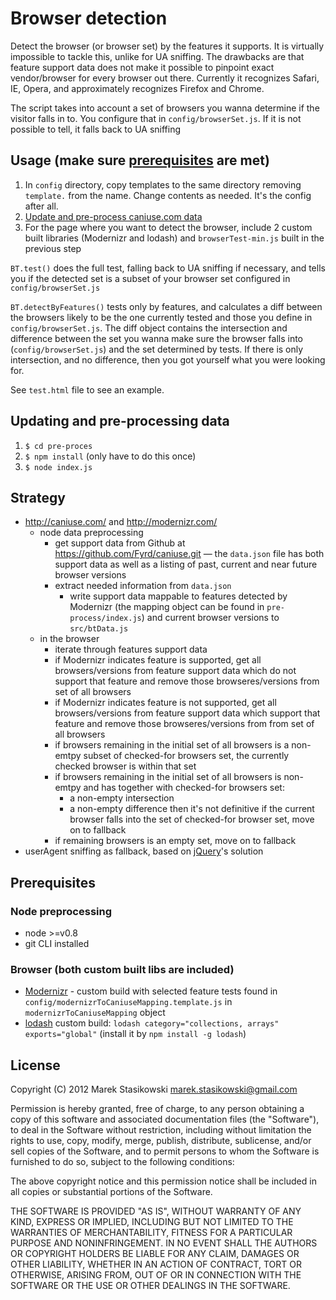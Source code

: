# Browser detection

Detect the browser (or browser set) by the features it supports. It is virtually impossible to tackle this, unlike for UA sniffing.
The drawbacks are that feature support data does not make it possible to pinpoint exact vendor/browser for every browser out there.
Currently it recognizes Safari, IE, Opera, and approximately recognizes Firefox and Chrome.

The script takes into account a set of browsers you wanna determine if the visitor falls in to. You configure that in ``config/browserSet.js``. If it is not possible to tell, it falls back to UA sniffing

## Usage (make sure [prerequisites](#prerequisites) are met)

1. In ``config`` directory, copy templates to the same directory removing ``template.`` from the name. Change contents as needed. It's the config after all.
2. [Update and pre-process caniuse.com data](#updating-and-pre-processing-data)
3. For the page where you want to detect the browser, include 2 custom built libraries (Modernizr and lodash) and ``browserTest-min.js`` built in the previous step

``BT.test()`` does the full test, falling back to UA sniffing if necessary, and tells you if the detected set is a subset of your browser set configured in ``config/browserSet.js``

``BT.detectByFeatures()`` tests only by features, and calculates a diff between the browsers likely to be the one currently tested and those you define in ``config/browserSet.js``.
The diff object contains the intersection and difference between the set you wanna make sure the browser falls into (``config/browserSet.js``) and the set determined by tests. If there is only intersection, and no difference, then you got yourself what you were looking for.

See ``test.html`` file to see an example.

## Updating and pre-processing data
1. ``$ cd pre-proces``
2. ``$ npm install`` (only have to do this once)
3. ``$ node index.js``

## Strategy

* <http://caniuse.com/> and <http://modernizr.com/>
	* node data preprocessing
		* get support data from Github at https://github.com/Fyrd/caniuse.git — the ``data.json`` file has both support data as well as a listing of past, current and near future browser versions
		* extract needed information from ``data.json``
			* write support data mappable to features detected by Modernizr (the mapping object can be found in ``pre-process/index.js``) and current browser versions to ``src/btData.js``
	* in the browser
		* iterate through features support data
		* if Modernizr indicates feature is supported, get all browsers/versions from feature support data which do not support that feature and remove those browseres/versions from set of all browsers
		* if Modernizr indicates feature is not supported, get all browsers/versions from feature support data which support that feature and remove those browseres/versions from from set of all browsers
		* if browsers remaining in the initial set of all browsers is a non-emtpy subset of checked-for browsers set, the currently checked browser is within that set
		* if browsers remaining in the initial set of all browsers is non-emtpy and has together with checked-for browsers set:
		  * a non-empty intersection
		  * a non-empty difference
      then it's not definitive if the current browser falls into the set of checked-for browser set, move on to fallback
		* if remaining browsers is an empty set, move on to fallback
* userAgent sniffing as fallback, based on [jQuery](http://jquery.com)'s solution

## Prerequisites

### Node preprocessing

* node >=v0.8
* git CLI installed

### Browser (both custom built libs are included)

* [Modernizr](http://modernizr.com/) - custom build with selected feature tests found in ``config/modernizrToCaniuseMapping.template.js`` in ``modernizrToCaniuseMapping`` object
* [lodash](https://github.com/bestiejs/lodash) custom build: ``lodash category="collections, arrays" exports="global"`` (install it by ``npm install -g lodash``)

## License

Copyright (C) 2012 Marek Stasikowski <marek.stasikowski@gmail.com>

Permission is hereby granted, free of charge, to any person obtaining a copy of this software and associated documentation files (the "Software"), to deal in the Software without restriction, including without limitation the rights to use, copy, modify, merge, publish, distribute, sublicense, and/or sell copies of the Software, and to permit persons to whom the Software is furnished to do so, subject to the following conditions:

The above copyright notice and this permission notice shall be included in all copies or substantial portions of the Software.

THE SOFTWARE IS PROVIDED "AS IS", WITHOUT WARRANTY OF ANY KIND, EXPRESS OR IMPLIED, INCLUDING BUT NOT LIMITED TO THE WARRANTIES OF MERCHANTABILITY, FITNESS FOR A PARTICULAR PURPOSE AND NONINFRINGEMENT. IN NO EVENT SHALL THE AUTHORS OR COPYRIGHT HOLDERS BE LIABLE FOR ANY CLAIM, DAMAGES OR OTHER LIABILITY, WHETHER IN AN ACTION OF CONTRACT, TORT OR OTHERWISE, ARISING FROM, OUT OF OR IN CONNECTION WITH THE SOFTWARE OR THE USE OR OTHER DEALINGS IN THE SOFTWARE.